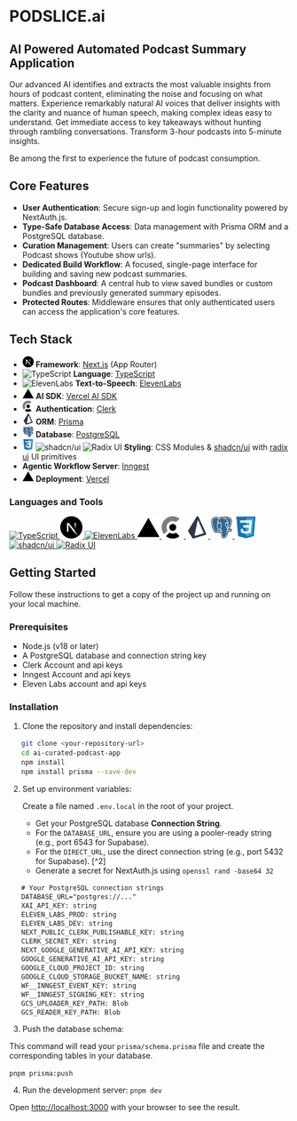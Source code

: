 # PODSLICE.ai

## AI Powered Automated Podcast Summary Application

Our advanced AI identifies and extracts the most valuable insights from hours of podcast content, eliminating the noise and focusing on what matters.
Experience remarkably natural AI voices that deliver insights with the clarity and nuance of human speech, making complex ideas easy to understand.
Get immediate access to key takeaways without hunting through rambling conversations. Transform 3-hour podcasts into 5-minute insights.

Be among the first to experience the future of podcast consumption.

## Core Features

- **User Authentication**: Secure sign-up and login functionality powered by NextAuth.js.
- **Type-Safe Database Access**: Data management with Prisma ORM and a PostgreSQL database.
- **Curation Management**: Users can create "summaries" by selecting Podcast shows (Youtube show urls).
- **Dedicated Build Workflow**: A focused, single-page interface for building and saving new podcast summaries.
- **Podcast Dashboard**: A central hub to view saved bundles or custom bundles and previously generated summary episodes.
- **Protected Routes**: Middleware ensures that only authenticated users can access the application's core features.

## Tech Stack

- <img src="https://raw.githubusercontent.com/devicons/devicon/master/icons/nextjs/nextjs-original.svg" width="20" height="20" alt="Next.js" /> **Framework**: [Next.js](https://nextjs.org/) (App Router)
- <img src="https://raw.githubusercontent.com/onemarc/tech-icons/main/icons/typescript.svg" width="20" height="20" alt="TypeScript" /> **Language**: [TypeScript](https://www.typescriptlang.org/)
- <img src="https://11labs-nonprd-15f22c1d.s3.eu-west-3.amazonaws.com/a2ea339b-8b5e-41bb-b706-24eda8a4c9e3/elevenlabs-symbol.svg" width="20" height="20" alt="ElevenLabs" /> **Text-to-Speech**: [ElevenLabs](https://elevenlabs.io/)
- <img src="https://raw.githubusercontent.com/devicons/devicon/master/icons/vercel/vercel-original.svg" width="20" height="20" alt="Vercel AI SDK" /> **AI SDK**: [Vercel AI SDK](https://v5.ai-sdk.dev/)
- <img src="data:image/svg+xml,%3csvg width='24' height='24' viewBox='0 0 24 24' xmlns='http://www.w3.org/2000/svg' fill='currentColor'%3e%3cellipse cx='12' cy='12' rx='3.74998' ry='3.75'%3e%3c/ellipse%3e%3cpath d='M18.7566 20.8788C19.0756 21.1978 19.0436 21.7261 18.6687 21.9772C16.7613 23.2548 14.4672 23.9999 11.9991 23.9999C9.5309 23.9999 7.23678 23.2548 5.32939 21.9772C4.95452 21.7261 4.92248 21.1978 5.24153 20.8788L7.98198 18.1383C8.22966 17.8906 8.6139 17.8515 8.92565 18.0112C9.84746 18.4835 10.8921 18.7499 11.9991 18.7499C13.106 18.7499 14.1507 18.4835 15.0725 18.0112C15.3842 17.8515 15.7685 17.8906 16.0161 18.1383L18.7566 20.8788Z'%3e%3c/path%3e%3cpath fill-opacity='0.5' d='M18.6696 2.02275C19.0445 2.27385 19.0765 2.80207 18.7575 3.12111L16.017 5.86158C15.7693 6.10927 15.3851 6.14839 15.0733 5.98868C14.1515 5.51644 13.1068 5.25 11.9999 5.25C8.27204 5.25 5.24997 8.27208 5.24997 12C5.24997 13.1069 5.51641 14.1516 5.98866 15.0734C6.14836 15.3852 6.10924 15.7694 5.86156 16.0171L3.1211 18.7575C2.80206 19.0766 2.27384 19.0446 2.02274 18.6697C0.745142 16.7623 0 14.4682 0 12C0 5.37258 5.37256 0 11.9999 0C14.4681 0 16.7622 0.745147 18.6696 2.02275Z'%3e%3c/path%3e%3c/svg%3e" width="20" height="20" alt="Clerk" /> **Authentication**: [Clerk](https://clerk.com/)
- <img src="https://raw.githubusercontent.com/devicons/devicon/master/icons/prisma/prisma-original.svg" width="20" height="20" alt="Prisma" /> **ORM**: [Prisma](https://www.prisma.io/)
- <img src="https://raw.githubusercontent.com/devicons/devicon/master/icons/postgresql/postgresql-original.svg" width="20" height="20" alt="PostgreSQL" /> **Database**: [PostgreSQL](https://www.postgresql.org/)
- <img src="https://raw.githubusercontent.com/devicons/devicon/master/icons/css3/css3-original.svg" width="20" height="20" alt="CSS3" /> <img src="https://raw.githubusercontent.com/onemarc/tech-icons/main/icons/shadcnui.svg" width="20" height="20" alt="shadcn/ui" /> <img src="https://raw.githubusercontent.com/onemarc/tech-icons/main/icons/radixui-dark.svg" width="20" height="20" alt="Radix UI" /> **Styling**: CSS Modules & [shadcn/ui](https://ui.shadcn.com/) with [radix ui](https://www.radix-ui.com/) UI primitives
- **Agentic Workflow Server**: [Inngest](https://www.inngest.com/)
- <img src="https://raw.githubusercontent.com/devicons/devicon/master/icons/vercel/vercel-original.svg" width="20" height="20" alt="Vercel" /> **Deployment**: [Vercel](https://vercel.com/)

### Languages and Tools

<p align="left">
  <a href="https://www.typescriptlang.org/" target="_blank" rel="noreferrer"> <img src="https://raw.githubusercontent.com/onemarc/tech-icons/main/icons/typescript.svg" alt="TypeScript" width="40" height="40"/> </a>
  <a href="https://nextjs.org/" target="_blank" rel="noreferrer"> <img src="https://raw.githubusercontent.com/devicons/devicon/master/icons/nextjs/nextjs-original.svg" alt="Next.js" width="40" height="40"/> </a>
  <a href="https://elevenlabs.io/" target="_blank" rel="noreferrer"> <img src="https://11labs-nonprd-15f22c1d.s3.eu-west-3.amazonaws.com/a2ea339b-8b5e-41bb-b706-24eda8a4c9e3/elevenlabs-symbol.svg" alt="ElevenLabs" width="40" height="40"/> </a>
  <a href="https://vercel.com/" target="_blank" rel="noreferrer"> <img src="https://raw.githubusercontent.com/devicons/devicon/master/icons/vercel/vercel-original.svg" alt="Vercel" width="40" height="40"/> </a>
  <a href="https://clerk.com/" target="_blank" rel="noreferrer"> <img src="data:image/svg+xml,%3csvg width='24' height='24' viewBox='0 0 24 24' xmlns='http://www.w3.org/2000/svg' fill='currentColor'%3e%3cellipse cx='12' cy='12' rx='3.74998' ry='3.75'%3e%3c/ellipse%3e%3cpath d='M18.7566 20.8788C19.0756 21.1978 19.0436 21.7261 18.6687 21.9772C16.7613 23.2548 14.4672 23.9999 11.9991 23.9999C9.5309 23.9999 7.23678 23.2548 5.32939 21.9772C4.95452 21.7261 4.92248 21.1978 5.24153 20.8788L7.98198 18.1383C8.22966 17.8906 8.6139 17.8515 8.92565 18.0112C9.84746 18.4835 10.8921 18.7499 11.9991 18.7499C13.106 18.7499 14.1507 18.4835 15.0725 18.0112C15.3842 17.8515 15.7685 17.8906 16.0161 18.1383L18.7566 20.8788Z'%3e%3c/path%3e%3cpath fill-opacity='0.5' d='M18.6696 2.02275C19.0445 2.27385 19.0765 2.80207 18.7575 3.12111L16.017 5.86158C15.7693 6.10927 15.3851 6.14839 15.0733 5.98868C14.1515 5.51644 13.1068 5.25 11.9999 5.25C8.27204 5.25 5.24997 8.27208 5.24997 12C5.24997 13.1069 5.51641 14.1516 5.98866 15.0734C6.14836 15.3852 6.10924 15.7694 5.86156 16.0171L3.1211 18.7575C2.80206 19.0766 2.27384 19.0446 2.02274 18.6697C0.745142 16.7623 0 14.4682 0 12C0 5.37258 5.37256 0 11.9999 0C14.4681 0 16.7622 0.745147 18.6696 2.02275Z'%3e%3c/path%3e%3c/svg%3e" alt="Clerk" width="40" height="40"/> </a>
  <a href="https://www.prisma.io/" target="_blank" rel="noreferrer"> <img src="https://raw.githubusercontent.com/devicons/devicon/master/icons/prisma/prisma-original.svg" alt="Prisma" width="40" height="40"/> </a>
  <a href="https://www.postgresql.org/" target="_blank" rel="noreferrer"> <img src="https://raw.githubusercontent.com/devicons/devicon/master/icons/postgresql/postgresql-original.svg" alt="PostgreSQL" width="40" height="40"/> </a>
  <a href="https://developer.mozilla.org/en-US/docs/Web/CSS" target="_blank" rel="noreferrer"> <img src="https://raw.githubusercontent.com/devicons/devicon/master/icons/css3/css3-original.svg" alt="CSS3" width="40" height="40"/> </a>
  <a href="https://ui.shadcn.com/" target="_blank" rel="noreferrer"> <img src="https://raw.githubusercontent.com/onemarc/tech-icons/main/icons/shadcnui.svg" alt="shadcn/ui" width="40" height="40"/> </a>
  <a href="https://www.radix-ui.com/" target="_blank" rel="noreferrer"> <img src="https://raw.githubusercontent.com/onemarc/tech-icons/main/icons/radixui-dark.svg" alt="Radix UI" width="40" height="40"/> </a>
</p>

## Getting Started

Follow these instructions to get a copy of the project up and running on your local machine.

### Prerequisites

- Node.js (v18 or later)
- A PostgreSQL database and connection string key
- Clerk Account and api keys
- Inngest Account and api keys
- Eleven Labs account and api keys

### Installation

1. Clone the repository and install dependencies:

```bash
   git clone <your-repository-url>
   cd ai-curated-podcast-app
   npm install
   npm install prisma --save-dev
  ```

2. Set up environment variables:

   Create a file named `.env.local` in the root of your project.
   - Get your PostgreSQL database **Connection String**.
   - For the `DATABASE_URL`, ensure you are using a pooler-ready string (e.g., port 6543 for Supabase).
   - For the `DIRECT_URL`, use the direct connection string (e.g., port 5432 for Supabase). [^2]
   - Generate a secret for NextAuth.js using `openssl rand -base64 32`

```env
   # Your PostgreSQL connection strings
   DATABASE_URL="postgres://..."
   XAI_API_KEY: string
   ELEVEN_LABS_PROD: string
   ELEVEN_LABS_DEV: string
   NEXT_PUBLIC_CLERK_PUBLISHABLE_KEY: string
   CLERK_SECRET_KEY: string
   NEXT_GOOGLE_GENERATIVE_AI_API_KEY: string
   GOOGLE_GENERATIVE_AI_API_KEY: string
   GOOGLE_CLOUD_PROJECT_ID: string
   GOOGLE_CLOUD_STORAGE_BUCKET_NAME: string
   WF__INNGEST_EVENT_KEY: string
   WF__INNGEST_SIGNING_KEY: string
   GCS_UPLOADER_KEY_PATH: Blob
   GCS_READER_KEY_PATH: Blob
 ```

3. Push the database schema:

 This command will read your `prisma/schema.prisma` file and create the corresponding tables in your database.

 `pnpm prisma:push`

4. Run the development server:
   `pnpm dev`

 Open [http://localhost:3000](http://localhost:3000) with your browser to see the result.
